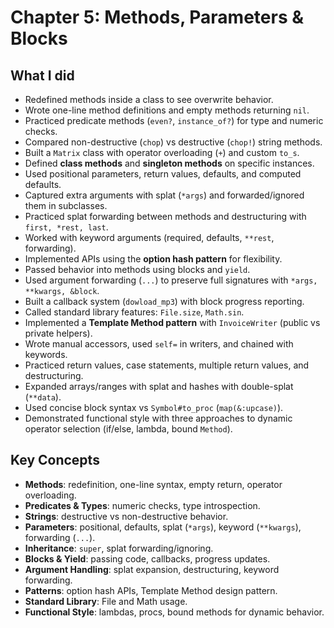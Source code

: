 # Chapter 5: Methods, Parameters & Blocks

## What I did
- Redefined methods inside a class to see overwrite behavior.
- Wrote one-line method definitions and empty methods returning `nil`.
- Practiced predicate methods (`even?`, `instance_of?`) for type and numeric checks.
- Compared non-destructive (`chop`) vs destructive (`chop!`) string methods.
- Built a `Matrix` class with operator overloading (`+`) and custom `to_s`.
- Defined **class methods** and **singleton methods** on specific instances.
- Used positional parameters, return values, defaults, and computed defaults.
- Captured extra arguments with splat (`*args`) and forwarded/ignored them in subclasses.
- Practiced splat forwarding between methods and destructuring with `first, *rest, last`.
- Worked with keyword arguments (required, defaults, `**rest`, forwarding).
- Implemented APIs using the **option hash pattern** for flexibility.
- Passed behavior into methods using blocks and `yield`.
- Used argument forwarding (`...`) to preserve full signatures with `*args, **kwargs, &block`.
- Built a callback system (`dowload_mp3`) with block progress reporting.
- Called standard library features: `File.size`, `Math.sin`.
- Implemented a **Template Method pattern** with `InvoiceWriter` (public vs private helpers).
- Wrote manual accessors, used `self=` in writers, and chained with keywords.
- Practiced return values, case statements, multiple return values, and destructuring.
- Expanded arrays/ranges with splat and hashes with double-splat (`**data`).
- Used concise block syntax vs `Symbol#to_proc` (`map(&:upcase)`).
- Demonstrated functional style with three approaches to dynamic operator selection (if/else, lambda, bound `Method`).

## Key Concepts
- **Methods**: redefinition, one-line syntax, empty return, operator overloading.
- **Predicates & Types**: numeric checks, type introspection.
- **Strings**: destructive vs non-destructive behavior.
- **Parameters**: positional, defaults, splat (`*args`), keyword (`**kwargs`), forwarding (`...`).
- **Inheritance**: `super`, splat forwarding/ignoring.
- **Blocks & Yield**: passing code, callbacks, progress updates.
- **Argument Handling**: splat expansion, destructuring, keyword forwarding.
- **Patterns**: option hash APIs, Template Method design pattern.
- **Standard Library**: File and Math usage.
- **Functional Style**: lambdas, procs, bound methods for dynamic behavior.
